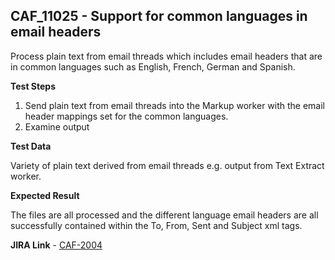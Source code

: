 ## CAF_11025 - Support for common languages in email headers ##

Process plain text from email threads which includes email headers that are in common languages such as English, French, German and Spanish.

**Test Steps**

1. Send plain text from email threads into the Markup worker with the email header mappings set for the common languages.
2. Examine output

**Test Data**

Variety of plain text derived from email threads e.g. output from Text Extract worker.

**Expected Result**

The files are all processed and the different language email headers are all successfully contained within the To, From, Sent and Subject xml tags.

**JIRA Link** - [CAF-2004](https://jira.autonomy.com/browse/CAF-2004)

